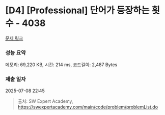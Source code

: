 # [D4] [Professional] 단어가 등장하는 횟수 - 4038 

[문제 링크](https://swexpertacademy.com/main/code/problem/problemDetail.do?contestProbId=AWIoEJzarUwDFAWN) 

### 성능 요약

메모리: 69,220 KB, 시간: 214 ms, 코드길이: 2,487 Bytes

### 제출 일자

2025-07-08 22:45



> 출처: SW Expert Academy, https://swexpertacademy.com/main/code/problem/problemList.do